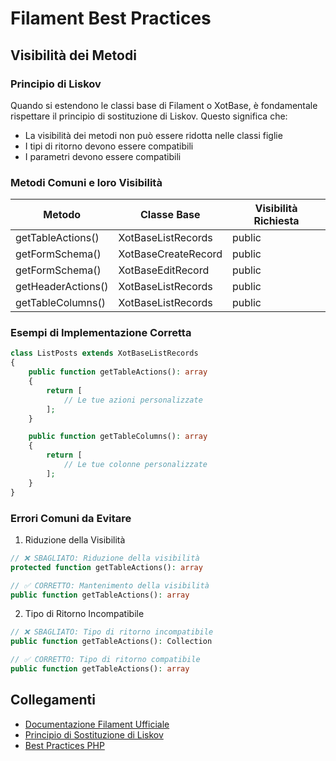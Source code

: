 # Filament Best Practices

## Visibilità dei Metodi

### Principio di Liskov
Quando si estendono le classi base di Filament o XotBase, è fondamentale rispettare il principio di sostituzione di Liskov. Questo significa che:
- La visibilità dei metodi non può essere ridotta nelle classi figlie
- I tipi di ritorno devono essere compatibili
- I parametri devono essere compatibili

### Metodi Comuni e loro Visibilità
| Metodo | Classe Base | Visibilità Richiesta |
|--------|-------------|---------------------|
| getTableActions() | XotBaseListRecords | public |
| getFormSchema() | XotBaseCreateRecord | public |
| getFormSchema() | XotBaseEditRecord | public |
| getHeaderActions() | XotBaseListRecords | public |
| getTableColumns() | XotBaseListRecords | public |

### Esempi di Implementazione Corretta

```php
class ListPosts extends XotBaseListRecords
{
    public function getTableActions(): array
    {
        return [
            // Le tue azioni personalizzate
        ];
    }

    public function getTableColumns(): array
    {
        return [
            // Le tue colonne personalizzate
        ];
    }
}
```

### Errori Comuni da Evitare

1. Riduzione della Visibilità
```php
// ❌ SBAGLIATO: Riduzione della visibilità
protected function getTableActions(): array

// ✅ CORRETTO: Mantenimento della visibilità
public function getTableActions(): array
```

2. Tipo di Ritorno Incompatibile
```php
// ❌ SBAGLIATO: Tipo di ritorno incompatibile
public function getTableActions(): Collection

// ✅ CORRETTO: Tipo di ritorno compatibile
public function getTableActions(): array
```

## Collegamenti
- [Documentazione Filament Ufficiale](https://filamentphp.com/)
- [Principio di Sostituzione di Liskov](https://it.wikipedia.org/wiki/Principio_di_sostituzione_di_Liskov)
- [Best Practices PHP](../PHP-STRICT-TYPES.md) 